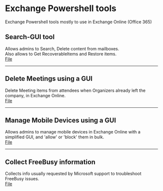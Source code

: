 # Exchange Powershell tools
Exchange Powershell tools mostly to use in Exchange Online (Office 365)

## Search-GUI tool
Allows admins to Search, Delete content from mailboxes.  
Also allows to Get RecoverableItems and Restore items.  
[File](/search-gui/)

----

## Delete Meetings using a GUI  
Delete Meeting items from attendees when Organizers already left the company, in Exchange Online.  
[File](/DeleteMeetings-gui/)

----

## Manage Mobile Devices using a GUI  
Allows admins to manage mobile devices in Exchange Online with a simplified GUI, and 'allow' or 'block' them in bulk.  
[File](/Manage-MobileDevices/)

----

## Collect FreeBusy information
Collects info usually requested by Microsoft support to troubleshoot FreeBusy issues.  
[File](/CollectFBLogs/)